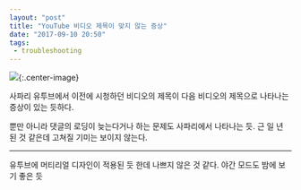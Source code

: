 ```yaml
---
layout: "post"
title: "YouTube 비디오 제목이 맞지 않는 증상"
date: "2017-09-10 20:50"
tags:
 - troubleshooting
---
```


![](http://d.pr/i/RKQvDX+){:.center-image}

사파리 유투브에서 이전에 시청하던 비디오의 제목이 다음 비디오의 제목으로 나타나는 증상이 있는 듯하다.

뿐만 아니라 댓글의 로딩이 늦는다거나 하는 문제도 사파리에서 나타나는 듯. 근 일 년 된 것 같은데 고쳐질 기미는 보이지 않는다.

- - -

유투브에 머티리얼 디자인이 적용된 듯 한데 나쁘지 않은 것 같다. 야간 모드도 밤에 보기 좋은 듯

